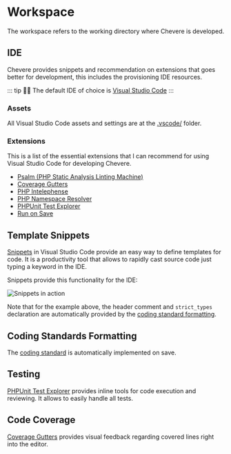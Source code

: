 # Workspace

The workspace refers to the working directory where Chevere is developed.

## IDE

Chevere provides snippets and recommendation on extensions that goes better for development, this includes the provisioning IDE resources.

::: tip
🧔🏾 The default IDE of choice is [Visual Studio Code](https://code.visualstudio.com/)
:::

### Assets

All Visual Studio Code assets and settings are at the [.vscode/](https://github.com/chevere/chevere/tree/master/.vscode) folder.

### Extensions

This is a list of the essential extensions that I can recommend for using Visual Studio Code for developing Chevere.

* [Psalm (PHP Static Analysis Linting Machine)](https://marketplace.visualstudio.com/items?itemName=getpsalm.psalm-vscode-plugin)
* [Coverage Gutters](https://marketplace.visualstudio.com/items?itemName=ryanluker.vscode-coverage-gutters)
* [PHP Intelephense](https://marketplace.visualstudio.com/items?itemName=bmewburn.vscode-intelephense-client)
* [PHP Namespace Resolver](https://marketplace.visualstudio.com/items?itemName=MehediDracula.php-namespace-resolver)
* [PHPUnit Test Explorer](https://marketplace.visualstudio.com/items?itemName=recca0120.vscode-phpunit)
* [Run on Save](https://marketplace.visualstudio.com/items?itemName=emeraldwalk.RunOnSave)

## Template Snippets

[Snippets](https://code.visualstudio.com/docs/editor/userdefinedsnippets) in Visual Studio Code provide an easy way to define templates for code. It is a productivity tool that allows to rapidly cast source code just typing a keyword in the IDE.

Snippets provide this functionality for the IDE:

![Snippets in action](./../../src/screen/snippets-in-action.gif "Snippets in action")

Note that for the example above, the header comment and `strict_types` declaration are automatically provided by the [coding standard formatting](#coding-standards-formatting).

## Coding Standards Formatting

The [coding standard](../standard/coding.md) is automatically implemented on save.

## Testing

[PHPUnit Test Explorer](https://marketplace.visualstudio.com/items?itemName=recca0120.vscode-phpunit) provides inline tools for code execution and reviewing. It allows to easily handle all tests.

## Code Coverage

[Coverage Gutters](https://marketplace.visualstudio.com/items?itemName=ryanluker.vscode-coverage-gutters) provides visual feedback regarding covered lines right into the editor.
